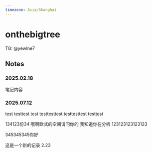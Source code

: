 ```yaml
---
timezone: Asia/Shanghai
---
```



# onthebigtree


TG: @yewlne7

## Notes

<!-- Content_START -->

### 2025.02.18

笔记内容

### 2025.07.12

<!-- Content_END -->
test
testtest
test
testtesttest
testtesttest
testtest

134123份34
哦啊欧式的空间请问你的
我知道你在分析
123123123123123


345345345你好


这是一个新的记录 2.23

